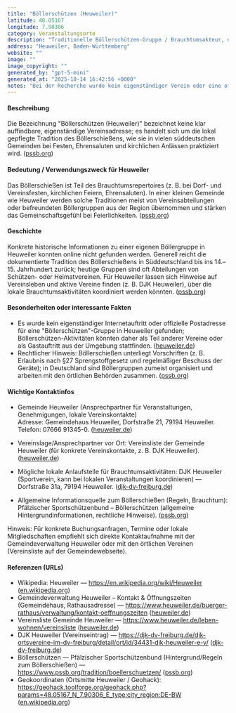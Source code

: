 ```yaml
---
title: "Böllerschützen (Heuweiler)"
latitude: 48.05167
longitude: 7.90306
category: Veranstaltungsorte
description: "Traditionelle Böllerschützen-Gruppe / Brauchtumsakteur, der bei Festen und kirchlichen Anlässen in Heuweiler vertreten ist (keine eigenständige Vereinsadresse online auffindbar)."
address: "Heuweiler, Baden-Württemberg"
website: ""
image: ""
image_copyright: ""
generated_by: "gpt-5-mini"
generated_at: "2025-10-14 16:42:56 +0000"
notes: "Bei der Recherche wurde kein eigenständiger Verein oder eine offizielle Postadresse zu 'Böllerschützen' in Heuweiler im Internet gefunden. Die angegebenen Koordinaten entsprechen der Ortsmitte von Heuweiler (Wikipedia / Geohack) und wurden mit Mapbox-Reverse-Geocoding geprüft; für konkrete Kontakt- oder Terminfragen wird empfohlen, die Gemeinde Heuweiler oder örtliche Vereine (z. B. DJK Heuweiler) zu kontaktieren."
---
```


#### Beschreibung
Die Bezeichnung "Böllerschützen (Heuweiler)" bezeichnet keine klar auffindbare, eigenständige Vereinsadresse; es handelt sich um die lokal gepflegte Tradition des Böllerschießens, wie sie in vielen süddeutschen Gemeinden bei Festen, Ehrensaluten und kirchlichen Anlässen praktiziert wird. ([pssb.org](https://www.pssb.org/tradition/boellerschuetzen/?utm_source=openai))

#### Bedeutung / Verwendungszweck für Heuweiler
Das Böllerschießen ist Teil des Brauchtumsrepertoires (z. B. bei Dorf- und Vereinsfesten, kirchlichen Feiern, Ehrensaluten). In einer kleinen Gemeinde wie Heuweiler werden solche Traditionen meist von Vereinsabteilungen oder befreundeten Böllergruppen aus der Region übernommen und stärken das Gemeinschaftsgefühl bei Feierlichkeiten. ([pssb.org](https://www.pssb.org/tradition/boellerschuetzen/?utm_source=openai))

#### Geschichte
Konkrete historische Informationen zu einer eigenen Böllergruppe in Heuweiler konnten online nicht gefunden werden. Generell reicht die dokumentierte Tradition des Böllerschießens in Süddeutschland bis ins 14.–15. Jahrhundert zurück; heutige Gruppen sind oft Abteilungen von Schützen- oder Heimatvereinen. Für Heuweiler lassen sich Hinweise auf Vereinsleben und aktive Vereine finden (z. B. DJK Heuweiler), über die lokale Brauchtumsaktivitäten koordiniert werden könnten. ([pssb.org](https://www.pssb.org/tradition/boellerschuetzen/?utm_source=openai))

#### Besonderheiten oder interessante Fakten
- Es wurde kein eigenständiger Internetauftritt oder offizielle Postadresse für eine "Böllerschützen"-Gruppe in Heuweiler gefunden; Böllerschützen-Aktivitäten könnten daher als Teil anderer Vereine oder als Gastauftritt aus der Umgebung stattfinden. ([heuweiler.de](https://www.heuweiler.de/leben-wohnen/vereinsliste?utm_source=openai))  
- Rechtlicher Hinweis: Böllerschießen unterliegt Vorschriften (z. B. Erlaubnis nach §27 Sprengstoffgesetz und regelmäßiger Beschuss der Geräte); in Deutschland sind Böllergruppen zumeist organisiert und arbeiten mit den örtlichen Behörden zusammen. ([pssb.org](https://www.pssb.org/tradition/boellerschuetzen/?utm_source=openai))

#### Wichtige Kontaktinfos
- Gemeinde Heuweiler (Ansprechpartner für Veranstaltungen, Genehmigungen, lokale Vereinskontakte)  
  Adresse: Gemeindehaus Heuweiler, Dorfstraße 21, 79194 Heuweiler.  
  Telefon: 07666 91345-0. ([heuweiler.de](https://www.heuweiler.de/buerger-rathaus/verwaltung/kontakt-oeffnungszeiten?utm_source=openai))

- Vereinslage/Ansprechpartner vor Ort: Vereinsliste der Gemeinde Heuweiler (für konkrete Vereinskontakte, z. B. DJK Heuweiler). ([heuweiler.de](https://www.heuweiler.de/leben-wohnen/vereinsliste?utm_source=openai))

- Mögliche lokale Anlaufstelle für Brauchtumsaktivitäten: DJK Heuweiler (Sportverein, kann bei lokalen Veranstaltungen koordinieren) — Dorfstraße 31a, 79194 Heuweiler. ([djk-dv-freiburg.de](https://djk-dv-freiburg.de/djk-ortsvereine-im-dv-freiburg/detail/ort/id/34431-djk-heuweiler-e-v/?cb-id=12176429&utm_source=openai))

- Allgemeine Informationsquelle zum Böllerschießen (Regeln, Brauchtum): Pfälzischer Sportschützenbund – Böllerschützen (allgemeine Hintergrundinformationen, rechtliche Hinweise). ([pssb.org](https://www.pssb.org/tradition/boellerschuetzen/?utm_source=openai))

Hinweis: Für konkrete Buchungsanfragen, Termine oder lokale Mitgliedschaften empfiehlt sich direkte Kontaktaufnahme mit der Gemeindeverwaltung Heuweiler oder mit den örtlichen Vereinen (Vereinsliste auf der Gemeindewebseite).

#### Referenzen (URLs)
- Wikipedia: Heuweiler — https://en.wikipedia.org/wiki/Heuweiler ([en.wikipedia.org](https://en.wikipedia.org/wiki/Heuweiler))  
- Gemeindeverwaltung Heuweiler – Kontakt & Öffnungszeiten (Gemeindehaus, Rathausadresse) — https://www.heuweiler.de/buerger-rathaus/verwaltung/kontakt-oeffnungszeiten ([heuweiler.de](https://www.heuweiler.de/buerger-rathaus/verwaltung/kontakt-oeffnungszeiten?utm_source=openai))  
- Vereinsliste Gemeinde Heuweiler — https://www.heuweiler.de/leben-wohnen/vereinsliste ([heuweiler.de](https://www.heuweiler.de/leben-wohnen/vereinsliste?utm_source=openai))  
- DJK Heuweiler (Vereinseintrag) — https://djk-dv-freiburg.de/djk-ortsvereine-im-dv-freiburg/detail/ort/id/34431-djk-heuweiler-e-v/ ([djk-dv-freiburg.de](https://djk-dv-freiburg.de/djk-ortsvereine-im-dv-freiburg/detail/ort/id/34431-djk-heuweiler-e-v/?cb-id=12176429&utm_source=openai))  
- Böllerschützen — Pfälzischer Sportschützenbund (Hintergrund/Regeln zum Böllerschießen) — https://www.pssb.org/tradition/boellerschuetzen/ ([pssb.org](https://www.pssb.org/tradition/boellerschuetzen/?utm_source=openai))  
- Geokoordinaten (Ortsmitte Heuweiler / Geohack): https://geohack.toolforge.org/geohack.php?params=48.05167_N_7.90306_E_type:city_region:DE-BW ([en.wikipedia.org](https://en.wikipedia.org/wiki/Heuweiler))